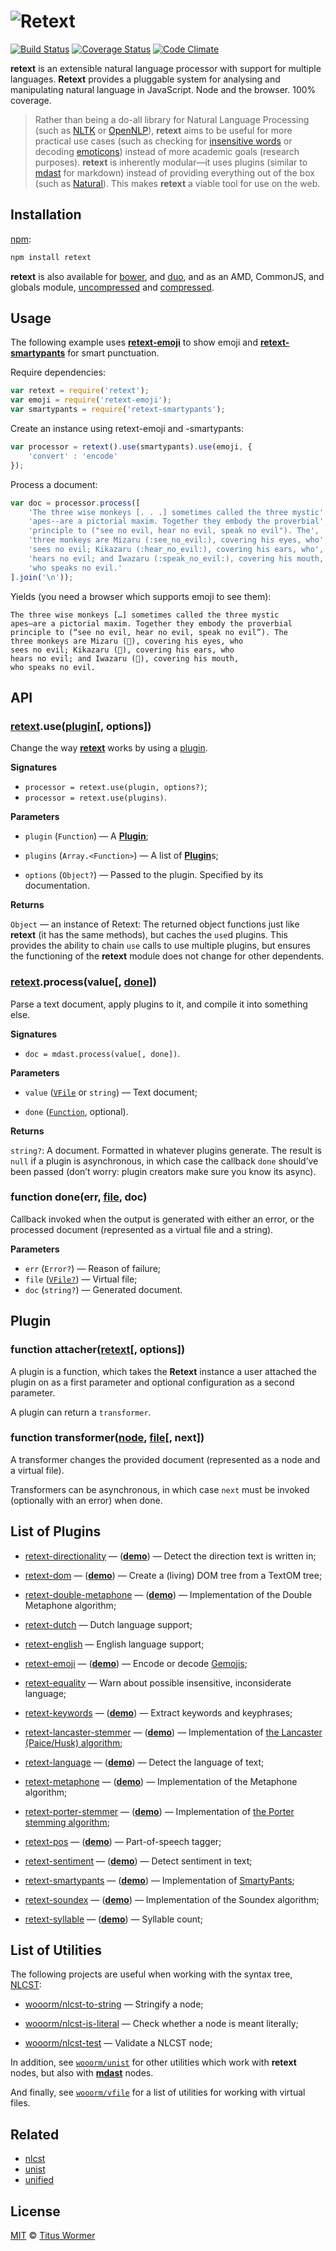 # ![Retext](https://cdn.rawgit.com/wooorm/retext/master/logo.svg)

[![Build Status](https://img.shields.io/travis/wooorm/retext.svg)](https://travis-ci.org/wooorm/retext) [![Coverage Status](https://img.shields.io/codecov/c/github/wooorm/retext.svg)](https://codecov.io/github/wooorm/retext) [![Code Climate](http://img.shields.io/codeclimate/github/wooorm/retext.svg)](https://codeclimate.com/github/wooorm/retext)

**retext** is an extensible natural language processor with support for
multiple languages. **Retext** provides a pluggable system for analysing
and manipulating natural language in JavaScript. Node and the browser.
100% coverage.

> Rather than being a do-all library for Natural Language Processing (such as
> [NLTK](http://www.nltk.org) or [OpenNLP](https://opennlp.apache.org)),
> **retext** aims to be useful for more practical use cases (such as checking
> for [insensitive words](https://github.com/wooorm/alex) or decoding
> [emoticons](https://github.com/wooorm/retext-emoji)) instead of more academic
> goals (research purposes).
> **retext** is inherently modular—it uses plugins (similar to
> [mdast](https://github.com/wooorm/mdast/) for markdown) instead of providing
> everything out of the box (such as
> [Natural](https://github.com/NaturalNode/natural)). This makes **retext** a
> viable tool for use on the web.

## Installation

[npm](https://docs.npmjs.com/cli/install):

```bash
npm install retext
```

**retext** is also available for [bower](http://bower.io/#install-packages),
and [duo](http://duojs.org/#getting-started), and as an AMD, CommonJS, and
globals module, [uncompressed](retext.js) and [compressed](retext.min.js).

## Usage

The following example uses [**retext-emoji**](https://github.com/wooorm/retext-emoji)
to show emoji and [**retext-smartypants**](https://github.com/wooorm/retext-smartypants)
for smart punctuation.

Require dependencies:

```javascript
var retext = require('retext');
var emoji = require('retext-emoji');
var smartypants = require('retext-smartypants');
```

Create an instance using retext-emoji and -smartypants:

```javascript
var processor = retext().use(smartypants).use(emoji, {
    'convert' : 'encode'
});
```

Process a document:

```javascript
var doc = processor.process([
    'The three wise monkeys [. . .] sometimes called the three mystic',
    'apes--are a pictorial maxim. Together they embody the proverbial',
    'principle to ("see no evil, hear no evil, speak no evil"). The',
    'three monkeys are Mizaru (:see_no_evil:), covering his eyes, who',
    'sees no evil; Kikazaru (:hear_no_evil:), covering his ears, who',
    'hears no evil; and Iwazaru (:speak_no_evil:), covering his mouth,',
    'who speaks no evil.'
].join('\n'));
```

Yields (you need a browser which supports emoji to see them):

```text
The three wise monkeys […] sometimes called the three mystic
apes—are a pictorial maxim. Together they embody the proverbial
principle to (“see no evil, hear no evil, speak no evil”). The
three monkeys are Mizaru (🙈), covering his eyes, who
sees no evil; Kikazaru (🙉), covering his ears, who
hears no evil; and Iwazaru (🙊), covering his mouth,
who speaks no evil.
```

## API

### [retext](#api).use([plugin](#plugin)\[, options\])

Change the way [**retext**](#api) works by using a [plugin](#plugin).

**Signatures**

*   `processor = retext.use(plugin, options?)`;
*   `processor = retext.use(plugins)`.

**Parameters**

*   `plugin` (`Function`) — A [**Plugin**](#plugin);

*   `plugins` (`Array.<Function>`) — A list of [**Plugin**](#plugin)s;

*   `options` (`Object?`) — Passed to the plugin. Specified by its
    documentation.

**Returns**

`Object` — an instance of Retext: The returned object functions just like
**retext** (it has the same methods), but caches the `use`d plugins. This
provides the ability to chain `use` calls to use multiple plugins, but
ensures the functioning of the **retext** module does not change for other
dependents.

### [retext](#api).process(value\[, [done](#function-doneerr-file-doc)\])

Parse a text document, apply plugins to it, and compile it into
something else.

**Signatures**

*   `doc = mdast.process(value[, done])`.

**Parameters**

*   `value` ([`VFile`](https://github.com/wooorm/vfile) or `string`)
    — Text document;

*   `done` ([`Function`](#function-doneerr-file-doc), optional).

**Returns**

`string?`: A document. Formatted in whatever plugins generate. The result is
`null` if a plugin is asynchronous, in which case the callback `done` should’ve
been passed (don’t worry: plugin creators make sure you know its async).

### function done(err, [file](https://github.com/wooorm/vfile), doc)

Callback invoked when the output is generated with either an error, or the
processed document (represented as a virtual file and a string).

**Parameters**

*   `err` (`Error?`) — Reason of failure;
*   `file` ([`VFile?`](https://github.com/wooorm/vfile)) — Virtual file;
*   `doc` (`string?`) — Generated document.

## Plugin

### function attacher([retext](#api)\[, options\])

A plugin is a function, which takes the **Retext** instance a user attached
the plugin on as a first parameter and optional configuration as a second
parameter.

A plugin can return a `transformer`.

### function transformer([node](https://github.com/wooorm/nlcst), [file](https://github.com/wooorm/vfile)\[, next\])

A transformer changes the provided document (represented as a node and a
virtual file).

Transformers can be asynchronous, in which case `next` must be invoked
(optionally with an error) when done.

## List of Plugins

*   [retext-directionality](https://github.com/wooorm/retext-directionality)
    — (**[demo](http://wooorm.github.io/retext-directionality/)**)
    — Detect the direction text is written in;

*   [retext-dom](https://github.com/wooorm/retext-dom)
    — (**[demo](http://wooorm.github.io/retext-dom/)**)
    — Create a (living) DOM tree from a TextOM tree;

*   [retext-double-metaphone](https://github.com/wooorm/retext-double-metaphone)
    — (**[demo](http://wooorm.github.io/retext-double-metaphone/)**)
    — Implementation of the Double Metaphone algorithm;

*   [retext-dutch](https://github.com/wooorm/retext-dutch)
    — Dutch language support;

*   [retext-english](https://github.com/wooorm/retext-english)
    — English language support;

*   [retext-emoji](https://github.com/wooorm/retext-emoji)
    — (**[demo](http://wooorm.github.io/retext-emoji/)**)
    — Encode or decode [Gemojis](https://github.com/github/gemoji);

*   [retext-equality](https://github.com/wooorm/retext-equality)
    — Warn about possible insensitive, inconsiderate language;

*   [retext-keywords](https://github.com/wooorm/retext-keywords)
    — (**[demo](http://wooorm.github.io/retext-keywords/)**)
    — Extract keywords and keyphrases;

*   [retext-lancaster-stemmer](https://github.com/wooorm/retext-lancaster-stemmer)
    — (**[demo](http://wooorm.github.io/retext-lancaster-stemmer/)**)
    — Implementation of [the Lancaster (Paice/Husk) algorithm](http://www.comp.lancs.ac.uk/computing/research/stemming/index.htm);

*   [retext-language](https://github.com/wooorm/retext-language)
    — (**[demo](http://wooorm.github.io/retext-language/)**)
    — Detect the language of text;

*   [retext-metaphone](https://github.com/wooorm/retext-metaphone)
    — (**[demo](http://wooorm.github.io/retext-metaphone/)**)
    — Implementation of the Metaphone algorithm;

*   [retext-porter-stemmer](https://github.com/wooorm/retext-porter-stemmer)
    — (**[demo](http://wooorm.github.io/retext-porter-stemmer/)**)
    — Implementation of [the Porter stemming algorithm](http://tartarus.org/martin/PorterStemmer/);

*   [retext-pos](https://github.com/wooorm/retext-pos)
    — (**[demo](http://wooorm.github.io/retext-pos/)**)
    — Part-of-speech tagger;

*   [retext-sentiment](https://github.com/wooorm/retext-sentiment)
    — (**[demo](http://wooorm.github.io/retext-sentiment/)**)
    — Detect sentiment in text;

*   [retext-smartypants](https://github.com/wooorm/retext-smartypants)
    — (**[demo](http://wooorm.github.io/retext-smartypants/)**)
    — Implementation of [SmartyPants](http://daringfireball.net/projects/smartypants/);

*   [retext-soundex](https://github.com/wooorm/retext-soundex)
    — (**[demo](http://wooorm.github.io/retext-soundex/)**)
    — Implementation of the Soundex algorithm;

*   [retext-syllable](https://github.com/wooorm/retext-syllable)
    — (**[demo](http://wooorm.github.io/retext-syllable/)**)
    — Syllable count;

## List of Utilities

The following projects are useful when working with the syntax tree,
[NLCST](https://github.com/wooorm/nlcst):

*   [wooorm/nlcst-to-string](https://github.com/wooorm/nlcst-to-string)
    — Stringify a node;

*   [wooorm/nlcst-is-literal](https://github.com/wooorm/nlcst-is-literal)
    — Check whether a node is meant literally;

*   [wooorm/nlcst-test](https://github.com/wooorm/nlcst-test)
    — Validate a NLCST node;

In addition, see [`wooorm/unist`](https://github.com/wooorm/unist#unist-node-utilties)
for other utilities which work with **retext** nodes, but also with
[**mdast**](https://github.com/wooorm/mdast) nodes.

And finally, see [`wooorm/vfile`](https://github.com/wooorm/vfile#related-tools)
for a list of utilities for working with virtual files.

## Related

*   [nlcst](https://github.com/wooorm/nlcst)
*   [unist](https://github.com/wooorm/unist)
*   [unified](https://github.com/wooorm/unified)

## License

[MIT](LICENSE) © [Titus Wormer](http://wooorm.com)
